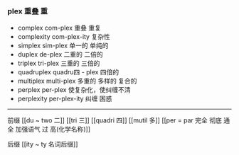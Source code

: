 ### plex 重叠 重

- complex  com-plex 重叠 重复
- complexity com-plex-ity 复杂性
- simplex sim-plex 单一的 单纯的
- duplex de-plex 二重的  二倍的
- triplex tri-plex 三重的  三倍的 
- quadruplex quadru四 - plex   四倍的
- multiplex multi-plex  多重的  多样的  复合的
- perplex per-plex  使复杂化，使纠缠不清
- perplexity per-plex-ity 纠缠 困惑

---
前缀
[[du ~ two 二]]
[[tri 三]]
[[quadri  四]]
[[mutil 多]]
[[per = par 完全 彻底  通  全  加强语气  过 高(化学名称)]]

后缀
[[ity  ~ ty 名词后缀]]